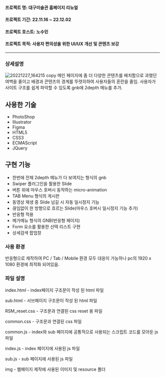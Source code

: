 #### 프로젝트 명: 대구미술관 홈페이지 리뉴얼
#### 프로젝트 기간: 22.11.16 ~ 22.12.02
#### 프로젝트 호스트: 노수민
#### 프로젝트 목적: 사용자 편의성을 위한 UI/UX 개선 및 콘텐츠 보강
------------
### 상세설명
![20221227_164215 copy](https://user-images.githubusercontent.com/117888227/209630491-a342c193-8f4c-4392-a872-fa045190ad2c.png)
메인 페이지에 좀 더 다양한 콘텐츠를 배치함으로 과했던 여백을 줄이고 배경과 콘텐츠의 경계를 뚜렷히하여 사용자들의 혼란을 줄임.
사용자가 사이트 구조를 쉽게 파악할 수 있도록 gnb에 2depth 메뉴를 추가.

## 사용한 기술
+ PhotoShop
+ Illustrator
+ Figma
+ HTML5
+ CSS3
+ ECMAScript
+ JQuery

## 구현 기능
+ 한번에 전체 2depth 메뉴가 다 보여지는 형식의 gnb
+ Swiper 플러그인을 활용한 Slide
+ 버튼 위에 마우스 호버시 동작하는 micro-animation
+ TAB Menu 형식의 게시판
+ 동영상 재생 중 Slide 넘길 시 자동 일시정지 기능
+ 끊임없이 한 방향으로 흐르는 Slide(마우스 호버시 일시정지 기능 추가)
+ 반응형 적용
+ 메가메뉴 형식의 GNB(반응형 페이지)
+ Form 요소를 활용한 선택 리스트 구현
+ 상세검색 팝업창

### 사용 환경
반응형으로 제작하여 PC / Tab / Mobile 환경 모두 대응이 가능하나 pc의 1920 x 1080 환경에 최적화 되어있음.

### 파일 설명
index.html - index페이지 구조문이 작성 된 html 파일

sub.html - 서브페이지 구조문이 작성 된 html 파일

RSM_reset.css - 구조문과 연결된 css reset 용 파일

common.css - 구조문과 연결된 css 파일

common.js - index와 sub 페이지에 공통적으로 사용되는 스크립트 코드를 모아둔 js 파일

index.js - index 페이지에 사용된 js 파일

sub.js - sub 페이지에 사용된 js 파일

img - 웹페이지 제작에 사용된 이미지 및 resource 폴더
